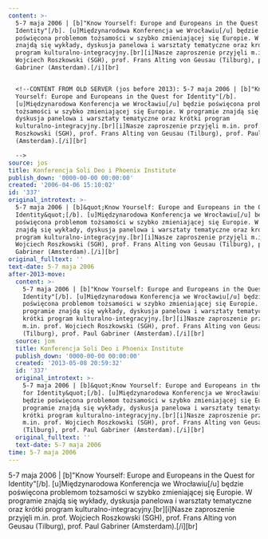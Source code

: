 ```yaml
---
content: >-
  5-7 maja 2006 | [b]"Know Yourself: Europe and Europeans in the Quest for
  Identity"[/b]. [u]Międzynarodowa Konferencja we Wrocławiu[/u] będzie
  poświęcona problemom tożsamości w szybko zmieniającej się Europie. W programie
  znajdą się wykłady, dyskusja panelowa i warsztaty tematyczne oraz krótki
  program kulturalno-integracyjny.[br][i]Nasze zaproszenie przyjęli m.in. prof.
  Wojciech Roszkowski (SGH), prof. Frans Alting von Geusau (Tilburg), prof. Paul
  Gabriner (Amsterdam).[/i][br]


  <!--CONTENT FROM OLD SERVER (jos before 2013): 5-7 maja 2006 | [b]"Know
  Yourself: Europe and Europeans in the Quest for Identity"[/b].
  [u]Międzynarodowa Konferencja we Wrocławiu[/u] będzie poświęcona problemom
  tożsamości w szybko zmieniającej się Europie. W programie znajdą się wykłady,
  dyskusja panelowa i warsztaty tematyczne oraz krótki program
  kulturalno-integracyjny.[br][i]Nasze zaproszenie przyjęli m.in. prof. Wojciech
  Roszkowski (SGH), prof. Frans Alting von Geusau (Tilburg), prof. Paul Gabriner
  (Amsterdam).[/i][br]

  -->
source: jos
title: Konferencja Soli Deo i Phoenix Institute
publish_down: '0000-00-00 00:00:00'
created: '2006-04-06 15:10:02'
id: '337'
original_introtext: >-
  5-7 maja 2006 | [b]&quot;Know Yourself: Europe and Europeans in the Quest for
  Identity&quot;[/b]. [u]Międzynarodowa Konferencja we Wrocławiu[/u] będzie
  poświęcona problemom tożsamości w szybko zmieniającej się Europie. W programie
  znajdą się wykłady, dyskusja panelowa i warsztaty tematyczne oraz krótki
  program kulturalno-integracyjny.[br][i]Nasze zaproszenie przyjęli m.in. prof.
  Wojciech Roszkowski (SGH), prof. Frans Alting von Geusau (Tilburg), prof. Paul
  Gabriner (Amsterdam).[/i][br]
original_fulltext: ''
text-date: 5-7 maja 2006
after-2013-move:
  content: >-
    5-7 maja 2006 | [b]"Know Yourself: Europe and Europeans in the Quest for
    Identity"[/b]. [u]Międzynarodowa Konferencja we Wrocławiu[/u] będzie
    poświęcona problemom tożsamości w szybko zmieniającej się Europie. W
    programie znajdą się wykłady, dyskusja panelowa i warsztaty tematyczne oraz
    krótki program kulturalno-integracyjny.[br][i]Nasze zaproszenie przyjęli
    m.in. prof. Wojciech Roszkowski (SGH), prof. Frans Alting von Geusau
    (Tilburg), prof. Paul Gabriner (Amsterdam).[/i][br]
  source: jom
  title: Konferencja Soli Deo i Phoenix Institute
  publish_down: '0000-00-00 00:00:00'
  created: '2013-05-08 20:59:32'
  id: '337'
  original_introtext: >-
    5-7 maja 2006 | [b]&quot;Know Yourself: Europe and Europeans in the Quest
    for Identity&quot;[/b]. [u]Międzynarodowa Konferencja we Wrocławiu[/u]
    będzie poświęcona problemom tożsamości w szybko zmieniającej się Europie. W
    programie znajdą się wykłady, dyskusja panelowa i warsztaty tematyczne oraz
    krótki program kulturalno-integracyjny.[br][i]Nasze zaproszenie przyjęli
    m.in. prof. Wojciech Roszkowski (SGH), prof. Frans Alting von Geusau
    (Tilburg), prof. Paul Gabriner (Amsterdam).[/i][br]
  original_fulltext: ''
  text-date: 5-7 maja 2006
time: 5-7 maja 2006
---
```

5-7 maja 2006 | [b]"Know Yourself: Europe and Europeans in the Quest for Identity"[/b]. [u]Międzynarodowa Konferencja we Wrocławiu[/u] będzie poświęcona problemom tożsamości w szybko zmieniającej się Europie. W programie znajdą się wykłady, dyskusja panelowa i warsztaty tematyczne oraz krótki program kulturalno-integracyjny.[br][i]Nasze zaproszenie przyjęli m.in. prof. Wojciech Roszkowski (SGH), prof. Frans Alting von Geusau (Tilburg), prof. Paul Gabriner (Amsterdam).[/i][br]

<!--CONTENT FROM OLD SERVER (jos before 2013): 5-7 maja 2006 | [b]"Know Yourself: Europe and Europeans in the Quest for Identity"[/b]. [u]Międzynarodowa Konferencja we Wrocławiu[/u] będzie poświęcona problemom tożsamości w szybko zmieniającej się Europie. W programie znajdą się wykłady, dyskusja panelowa i warsztaty tematyczne oraz krótki program kulturalno-integracyjny.[br][i]Nasze zaproszenie przyjęli m.in. prof. Wojciech Roszkowski (SGH), prof. Frans Alting von Geusau (Tilburg), prof. Paul Gabriner (Amsterdam).[/i][br]
-->

<!--{{json:{"created_date":"2006-04-06 15:10:02","publish_down":"0000-00-00 00:00:00","id":"337"}}}-->